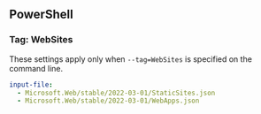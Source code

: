 ## PowerShell

### Tag: WebSites

These settings apply only when `--tag=WebSites` is specified on the command line.

```yaml $(tag) == 'package-2022-03'
input-file:
  - Microsoft.Web/stable/2022-03-01/StaticSites.json
  - Microsoft.Web/stable/2022-03-01/WebApps.json
```
